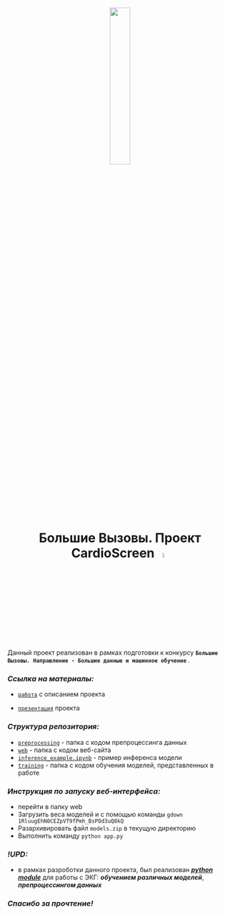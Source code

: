<h1 align=center><img src="https://aucentr.ru/wp-content/uploads/2020/10/%D0%9B%D0%BE%D0%B3%D0%BE-%D0%91%D0%92_1_png-1024x294.png" width="30%"/> <br/> Большие Вызовы. Проект CardioScreen <img  src="https://i.ibb.co/q5Qwv7g/logo.png" width=5% alt="logo" border="0"></h1>
<!-- <img src="https://aucentr.ru/wp-content/uploads/2020/10/%D0%9B%D0%BE%D0%B3%D0%BE-%D0%91%D0%92_1_png-1024x294.png" width="20%"/> -->

Данный проект реализован в рамках подготовки к конкурсу <b>` Большие Вызовы. Направление - Большие данные и машинное обучение ` </b>.

### *Ссылка на материалы:*

* [```работа```](https://drive.google.com/file/d/1fdEyHsHs7cVE0lBbjuFrIFzZnazVPCGC/view?usp=sharing) с описанием проекта
- [```презентация```](https://drive.google.com/file/d/1rVcetQ-hO00IkXJFkM_7nIQgsmjeYX4Y/view?usp=sharing) проекта

### *Структура репозитория:*

* [```preprocessing```](https://github.com/seyoulax/ecg_system/tree/325bb2a64ff98cb64d41b4daa7d08b1a42964d23/preprocessing "перейти в папку") - папка с кодом препроцессинга данных
* [```web```](https://github.com/seyoulax/ecg_system/tree/325bb2a64ff98cb64d41b4daa7d08b1a42964d23/web "перейти в папку") - папка с кодом веб-сайта
* [```inference_example.ipynb```](https://github.com/seyoulax/ecg_system/blob/325bb2a64ff98cb64d41b4daa7d08b1a42964d23/inference_example.ipynb "перейти в файл") - пример инференса модели
* [```training```](https://github.com/seyoulax/ecg_system/tree/325bb2a64ff98cb64d41b4daa7d08b1a42964d23/training "перейти в папку") - папка с кодом обучения моделей, представленных в работе

### *Инструкция по запускy веб-интерфейса:*

* перейти в папку web
* Загрузить веса моделей и с помощью команды `gdown 1RluugEhN0CEZpVT9fPmh_BsPOd3uQ8kQ`
* Разархивировать файл `models.zip` в текущую директорию
* Выполнить команду `python app.py`

### *!UPD:*

* в рамках разроботки данного проекта, был реализован ***[python module](https://github.com/seyoulax/ecg_worker)*** для работы с ЭКГ: ***обучением различных моделей***, ***препроцессингом данных***

### *Спасибо за прочтение!*
